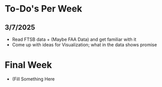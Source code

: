 # To-Do's Per Week

## 3/7/2025
- Read FTSB data + (Maybe FAA Data) and get familiar with it
- Come up with ideas for Visualization; what in the data shows promise


# Final Week
- (Fill Something Here
